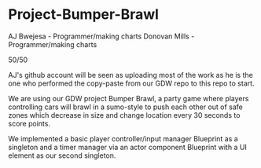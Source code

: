 # Project-Bumper-Brawl

AJ Bwejesa - Programmer/making charts
Donovan Mills - Programmer/making charts

50/50

AJ's github account will be seen as uploading most of the work as he is the one who performed the copy-paste from our GDW repo to this repo to start.

We are using our GDW project Bumper Brawl, a party game where players controlling cars will brawl in a sumo-style to push each other out of safe zones which decrease in size and change location every 30 seconds to score points.

We implemented a basic player controller/input manager Blueprint as a singleton and a timer manager via an actor component Blueprint with a UI element as our second singleton.

